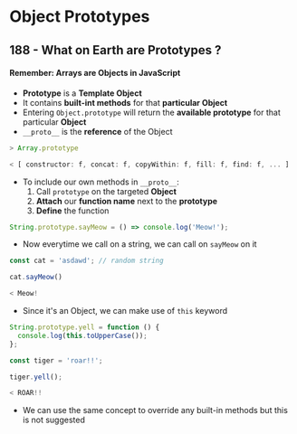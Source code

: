 # Object Prototypes



## 188 - What on Earth are Prototypes ?

#### Remember: Arrays are Objects in JavaScript

* **Prototype** is a **Template Object**
* It contains **built-int methods** for that **particular Object**
* Entering `Object.prototype` will return the **available prototype** for that particular **Object**
* `__proto__` is the **reference** of the Object

```javascript
> Array.prototype

< [ constructor: f, concat: f, copyWithin: f, fill: f, find: f, ... ]
```

* To include our own methods in `__proto__`:
  1. Call `prototype` on the targeted **Object**
  2. **Attach** our **function name** next to the **prototype**
  3. **Define** the function

```javascript
String.prototype.sayMeow = () => console.log('Meow!');
```

* Now everytime we call on a string, we can call on `sayMeow` on it

```javascript
const cat = 'asdawd'; // random string

cat.sayMeow()

< Meow!
```

* Since it's an Object, we can make use of `this` keyword

```javascript
String.prototype.yell = function () {
  console.log(this.toUpperCase());
};

const tiger = 'roar!!';

tiger.yell();

< ROAR!!
```

* We can use the same concept to override any built-in methods but this is not suggested

